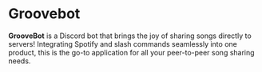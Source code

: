 # Groovebot
**GrooveBot** is a Discord bot that brings the joy of sharing songs directly to servers! Integrating Spotify and slash commands seamlessly into one product, this is the go-to application for all your peer-to-peer song sharing needs.
